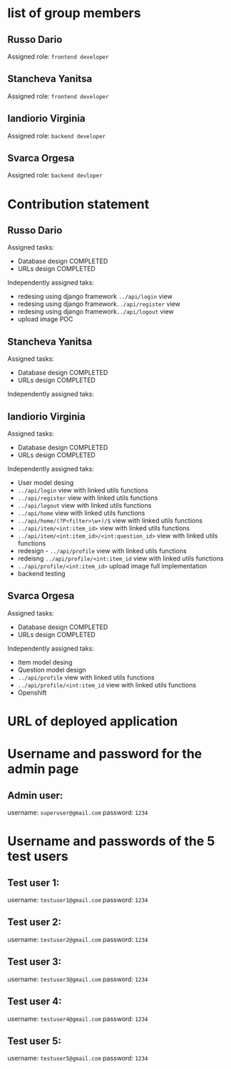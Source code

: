 # list of group members

## Russo Dario
Assigned role: `frontend developer`
## Stancheva Yanitsa
Assigned role: `frontend developer`

## Iandiorio Virginia
Assigned role: `backend developer`
## Svarca Orgesa
Assigned role: `backend devloper`

# Contribution statement
## Russo Dario
Assigned tasks:
- Database design COMPLETED
- URLs design COMPLETED

Independently assigned taks:
- redesing using django framework `../api/login` view 
- redesing using django framework`../api/register` view
- redesing using django framework`../api/logout` view   
- upload image POC

## Stancheva Yanitsa
Assigned tasks:
- Database design COMPLETED
- URLs design COMPLETED

Independently assigned taks:
## Iandiorio Virginia
Assigned tasks:
- Database design COMPLETED
- URLs design COMPLETED

Independently assigned taks:
- User model desing
- `../api/login` view with linked utils functions
- `../api/register` view with linked utils functions
- `../api/logout` view with linked utils functions
- `../api/home` view with linked utils functions
- `../api/home/(?P<filter>\w+)/$` view with linked utils functions
- `../api/item/<int:item_id>` view with linked utils functions
- `../api/item/<int:item_id>/<int:question_id>` view with linked utils functions
- redesign - `../api/profile` view with linked utils functions
- redeisng `../api/profile/<int:item_id` view with linked utils functions
- `../api/profile/<int:item_id>` upload image full implementation
- backend testing
## Svarca Orgesa
Assigned tasks:
- Database design COMPLETED
- URLs design COMPLETED

Independently assigned taks:
- Item model desing
- Question model design
- `../api/profile` view with linked utils functions
- `../api/profile/<int:item_id` view with linked utils functions
- Openshift 

# URL of deployed application
# Username and password for the admin page
## Admin user:
username: `superuser@gmail.com`
password: `1234`
# Username and passwords of the 5 test users

## Test user 1:
username: `testuser1@gmail.com`
password: `1234`

## Test user 2:
username: `testuser2@gmail.com`
password: `1234`

## Test user 3:
username: `testuser3@gmail.com`
password: `1234`

## Test user 4:
username: `testuser4@gmail.com`
password: `1234`

## Test user 5:
username: `testuser5@gmail.com`
password: `1234`

